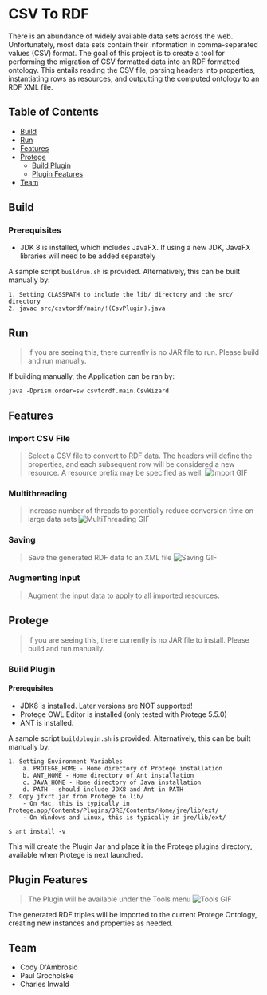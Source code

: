 # CSV To RDF
There is an abundance of widely available data sets across the web. Unfortunately, most data sets contain their information in comma-separated values (CSV) format. The goal of this project is to create a tool for performing the migration of CSV formatted data into an RDF formatted ontology. This entails reading the CSV file, parsing headers into properties, instantiating rows as resources, and outputting the computed ontology to an RDF XML file.

## Table of Contents

- [Build](#build)
- [Run](#run)
- [Features](#features)
- [Protege](#protege)
  - [Build Plugin](#buildplugin)
  - [Plugin Features](#pluginfeatures)
- [Team](#team)

## Build <a name="build"></a>
### Prerequisites
- JDK 8 is installed, which includes JavaFX. If using a new JDK, JavaFX libraries will need to be added separately 

A sample script `buildrun.sh` is provided. Alternatively, this can be built manually by:
```
1. Setting CLASSPATH to include the lib/ directory and the src/ directory
2. javac src/csvtordf/main/!(CsvPlugin).java
```

## Run <a name="run"></a>
> If you are seeing this, there currently is no JAR file to run. Please build and run manually.

If building manually, the Application can be ran by:
```
java -Dprism.order=sw csvtordf.main.CsvWizard
```

## Features <a name="features"></a>
### Import CSV File
> Select a CSV file to convert to RDF data. The headers will define the properties, and each subsequent row will be considered a new resource. A resource prefix may be specified as well.
![Import GIF](https://github.com/charlesinwald/csvtordf/tree/master/images/import.gif)

### Multithreading
> Increase number of threads to potentially reduce conversion time on large data sets
![MultiThreading GIF](https://github.com/charlesinwald/csvtordf/tree/master/images/multithreading.gif)

### Saving
> Save the generated RDF data to an XML file
![Saving GIF](https://github.com/charlesinwald/csvtordf/tree/master/images/saving.gif)

### Augmenting Input
> Augment the input data to apply to all imported resources.

## Protege <a name="protege"></a>
> If you are seeing this, there currently is no JAR file to install. Please build and run manually.

### Build Plugin <a name="buildplugin"></a>
#### Prerequisites
- JDK8 is installed. Later versions are NOT supported!
- Protege OWL Editor is installed (only tested with Protege 5.5.0)
- ANT is installed.

A sample script `buildplugin.sh` is provided. Alternatively, this can be built manually by:
```
1. Setting Environment Variables
    a. PROTEGE_HOME - Home directory of Protege installation
    b. ANT_HOME - Home directory of Ant installation
    c. JAVA_HOME - Home directory of Java installation
    d. PATH - should include JDK8 and Ant in PATH
2. Copy jfxrt.jar from Protege to lib/
    - On Mac, this is typically in Protege.app/Contents/Plugins/JRE/Contents/Home/jre/lib/ext/
    - On Windows and Linux, this is typically in jre/lib/ext/

$ ant install -v
```

This will create the Plugin Jar and place it in the Protege plugins directory, available
when Protege is next launched.

## Plugin Features <a name="pluginfeatures"></a>
> The Plugin will be available under the Tools menu
![Tools GIF](https://github.com/charlesinwald/csvtordf/tree/masterimages/tools.gif)

The generated RDF triples will be imported to the current Protege Ontology, creating new instances and properties as needed.

## Team <a name="team"></a>
- Cody D'Ambrosio
- Paul Grocholske
- Charles Inwald
